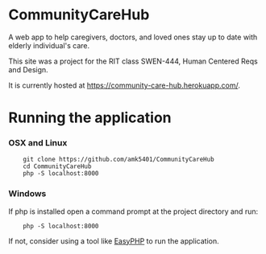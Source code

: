 # CommunityCareHub

A web app to help caregivers, doctors, and loved ones stay up to date with elderly individual's care.

This site was a project for the RIT class SWEN-444, Human Centered Reqs and Design.

It is currently hosted at https://community-care-hub.herokuapp.com/.

# Running the application

### OSX and Linux

```
    git clone https://github.com/amk5401/CommunityCareHub
    cd CommunityCareHub
    php -S localhost:8000
```

### Windows

If php is installed open a command prompt at the project directory and run:

```
    php -S localhost:8000
```

If not, consider using a tool like [EasyPHP](http://www.easyphp.org/easyphp-devserver.php) to run the application.
